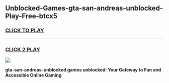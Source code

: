 
## Unblocked-Games-gta-san-andreas-unblocked-Play-Free-btcx5
<h3>
<a href="https://premium76.site?title=gta-san-andreas-unblocked&ref=18A">CLICK TO PLAY</a></h3>
<hr>

<h3>
<a href="https://premium76.site?title=gta-san-andreas-unblocked&ref=18A">CLICK 2 PLAY</a>
  
</h3>

<a href="https://premium76.site?title=gta-san-andreas-unblocked&ref=18A"><img src="https://clearcache.store/games.png"></a>


**gta-san-andreas-unblocked games unblocked: Your Gateway to Fun and Accessible Online Gaming**
